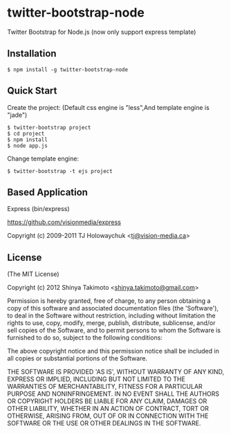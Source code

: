 twitter-bootstrap-node
======================

Twitter Bootstrap for Node.js
(now only support express template)

## Installation

    $ npm install -g twitter-bootstrap-node

## Quick Start

Create the project:
(Default css engine is "less",And template engine is "jade")

    $ twitter-bootstrap project
    $ cd project
    $ npm install
    $ node app.js

Change template engine:

    $ twitter-bootstrap -t ejs project

## Based Application

  Express (bin/express)

  https://github.com/visionmedia/express

  Copyright (c) 2009-2011 TJ Holowaychuk &lt;tj@vision-media.ca&gt;

## License

(The MIT License)

Copyright (c) 2012 Shinya Takimoto &lt;shinya.takimoto@gmail.com&gt;

Permission is hereby granted, free of charge, to any person obtaining
a copy of this software and associated documentation files (the
'Software'), to deal in the Software without restriction, including
without limitation the rights to use, copy, modify, merge, publish,
distribute, sublicense, and/or sell copies of the Software, and to
permit persons to whom the Software is furnished to do so, subject to
the following conditions:

The above copyright notice and this permission notice shall be
included in all copies or substantial portions of the Software.

THE SOFTWARE IS PROVIDED 'AS IS', WITHOUT WARRANTY OF ANY KIND,
EXPRESS OR IMPLIED, INCLUDING BUT NOT LIMITED TO THE WARRANTIES OF
MERCHANTABILITY, FITNESS FOR A PARTICULAR PURPOSE AND NONINFRINGEMENT.
IN NO EVENT SHALL THE AUTHORS OR COPYRIGHT HOLDERS BE LIABLE FOR ANY
CLAIM, DAMAGES OR OTHER LIABILITY, WHETHER IN AN ACTION OF CONTRACT,
TORT OR OTHERWISE, ARISING FROM, OUT OF OR IN CONNECTION WITH THE
SOFTWARE OR THE USE OR OTHER DEALINGS IN THE SOFTWARE.
